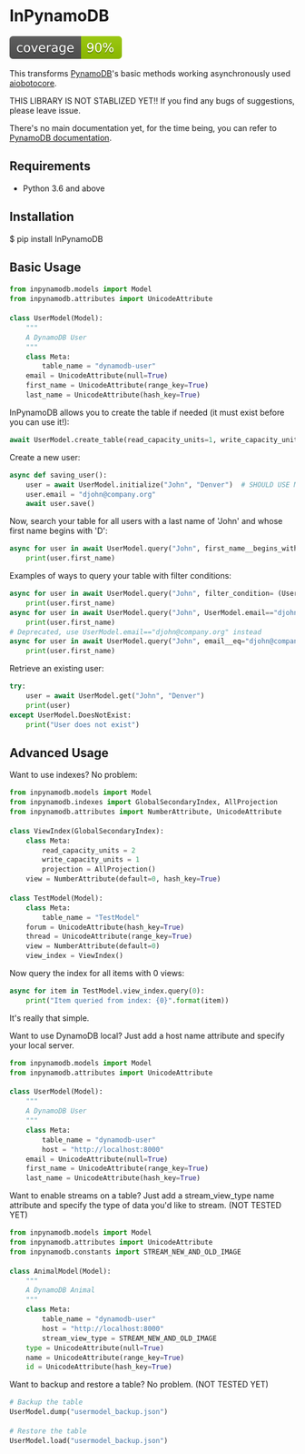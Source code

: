 # InPynamoDB
![coverage_badge](./coverage.svg)

This transforms [PynamoDB](https://github.com/pynamodb/PynamoDB)'s basic methods working asynchronously used [aiobotocore](https://github.com/aio-libs/aiobotocore).

THIS LIBRARY IS NOT STABLIZED YET!!
If you find any bugs of suggestions, please leave issue.

There's no main documentation yet, for the time being, you can refer to [PynamoDB documentation](http://pynamodb.readthedocs.io).

## Requirements
- Python 3.6 and above

## Installation
$ pip install InPynamoDB

## Basic Usage

```python
from inpynamodb.models import Model
from inpynamodb.attributes import UnicodeAttribute

class UserModel(Model):
    """
    A DynamoDB User
    """
    class Meta:
        table_name = "dynamodb-user"
    email = UnicodeAttribute(null=True)
    first_name = UnicodeAttribute(range_key=True)
    last_name = UnicodeAttribute(hash_key=True)
```

InPynamoDB allows you to create the table if needed (it must exist before you can use it!):
```python
await UserModel.create_table(read_capacity_units=1, write_capacity_units=1)
```

Create a new user:
```python
async def saving_user():
    user = await UserModel.initialize("John", "Denver")  # SHOULD USE METHOD 'initialize()' TO MAKE MODEL.
    user.email = "djohn@company.org"
    await user.save()
```

Now, search your table for all users with a last name of 'John' and whose first name begins with 'D':
```python
async for user in await UserModel.query("John", first_name__begins_with="D"):
    print(user.first_name)
```

Examples of ways to query your table with filter conditions:
```python
async for user in await UserModel.query("John", filter_condition= (UserModel.email=="djohn@company.org")):
    print(user.first_name)
async for user in await UserModel.query("John", UserModel.email=="djohn@company.org"):
    print(user.first_name)
# Deprecated, use UserModel.email=="djohn@company.org" instead
async for user in await UserModel.query("John", email__eq="djohn@company.org"):
    print(user.first_name)
```

Retrieve an existing user:
```python
try:
    user = await UserModel.get("John", "Denver")
    print(user)
except UserModel.DoesNotExist:
    print("User does not exist")
```

## Advanced Usage
Want to use indexes? No problem:
```python
from inpynamodb.models import Model
from inpynamodb.indexes import GlobalSecondaryIndex, AllProjection
from inpynamodb.attributes import NumberAttribute, UnicodeAttribute

class ViewIndex(GlobalSecondaryIndex):
    class Meta:
        read_capacity_units = 2
        write_capacity_units = 1
        projection = AllProjection()
    view = NumberAttribute(default=0, hash_key=True)

class TestModel(Model):
    class Meta:
        table_name = "TestModel"
    forum = UnicodeAttribute(hash_key=True)
    thread = UnicodeAttribute(range_key=True)
    view = NumberAttribute(default=0)
    view_index = ViewIndex()
```

Now query the index for all items with 0 views:
```python
async for item in TestModel.view_index.query(0):
    print("Item queried from index: {0}".format(item))
```

It's really that simple.

Want to use DynamoDB local? Just add a host name attribute and specify your local server.
```python
from inpynamodb.models import Model
from inpynamodb.attributes import UnicodeAttribute

class UserModel(Model):
    """
    A DynamoDB User
    """
    class Meta:
        table_name = "dynamodb-user"
        host = "http://localhost:8000"
    email = UnicodeAttribute(null=True)
    first_name = UnicodeAttribute(range_key=True)
    last_name = UnicodeAttribute(hash_key=True)
```

Want to enable streams on a table? Just add a stream_view_type name attribute and specify the type of data you'd like to stream. (NOT TESTED YET)
```python
from inpynamodb.models import Model
from inpynamodb.attributes import UnicodeAttribute
from inpynamodb.constants import STREAM_NEW_AND_OLD_IMAGE

class AnimalModel(Model):
    """
    A DynamoDB Animal
    """
    class Meta:
        table_name = "dynamodb-user"
        host = "http://localhost:8000"
        stream_view_type = STREAM_NEW_AND_OLD_IMAGE
    type = UnicodeAttribute(null=True)
    name = UnicodeAttribute(range_key=True)
    id = UnicodeAttribute(hash_key=True)
```

Want to backup and restore a table? No problem. (NOT TESTED YET)
```python
# Backup the table
UserModel.dump("usermodel_backup.json")

# Restore the table
UserModel.load("usermodel_backup.json")
```
